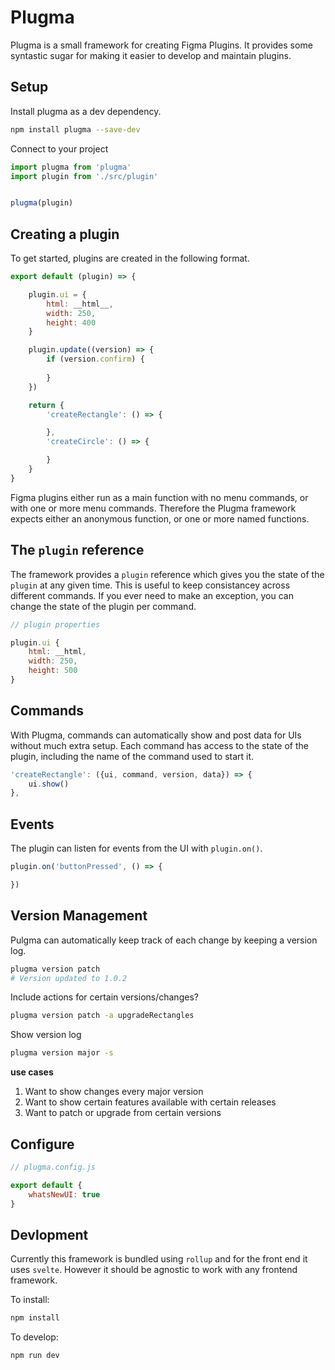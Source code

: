 # Plugma

Plugma is a small framework for creating Figma Plugins. It provides some syntastic sugar for making it easier to develop and maintain plugins.

## Setup

Install plugma as a dev dependency.

```bash
npm install plugma --save-dev
```

Connect to your project

```js
import plugma from 'plugma'
import plugin from './src/plugin'


plugma(plugin)
```

## Creating a plugin

To get started, plugins are created in the following format.

```js
export default (plugin) => {

    plugin.ui = {
		html: __html__,
		width: 250,
		height: 400
	}

    plugin.update((version) => {
        if (version.confirm) {
            
        } 
    })

	return {
		'createRectangle': () => {

		},
		'createCircle': () => {

		}
	}
}
```

Figma plugins either run as a main function with no menu commands, or with one or more menu commands. Therefore the Plugma framework expects either an anonymous function, or one or more named functions.

## The `plugin` reference

The framework provides a `plugin` reference which gives you the state of the `plugin` at any given time. This is useful to keep consistancey across different commands. If you ever need to make an exception, you can change the state of the plugin per command.

```js
// plugin properties

plugin.ui {
    html: __html,
    width: 250,
    height: 500
}
```

## Commands

With Plugma, commands can automatically show and post data for UIs without much extra setup. Each command has access to the state of the plugin, including the name of the command used to start it.

```js
'createRectangle': ({ui, command, version, data}) => {
    ui.show()
},
```

## Events

The plugin can listen for events from the UI with `plugin.on()`.

```js
plugin.on('buttonPressed', () => {

})
```

## Version Management

Pulgma can automatically keep track of each change by keeping a version log.

```bash
plugma version patch
# Version updated to 1.0.2
```

Include actions for certain versions/changes?

```bash
plugma version patch -a upgradeRectangles
```

Show version log

```bash
plugma version major -s
```

**use cases**

1. Want to show changes every major version
2. Want to show certain features available with certain releases
3. Want to patch or upgrade from certain versions

## Configure

```js
// plugma.config.js

export default {
    whatsNewUI: true
}
```


## Devlopment

Currently this framework is bundled using `rollup` and for the front end it uses `svelte`. However it should be agnostic to work with any frontend framework.

To install:

```bash
npm install
```

To develop:

```bash
npm run dev
```